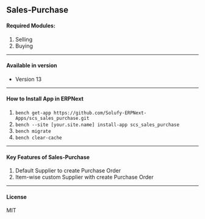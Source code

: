 ## Sales-Purchase

#### Required Modules:
1. Selling
2. Buying

___
#### Available in version
- Version 13
___
#### How to Install App in ERPNext
1. `bench get-app https://github.com/Solufy-ERPNext-Apps/scs_sales_purchase.git`
2. `bench --site [your.site.name] install-app scs_sales_purchase`
3. `bench migrate`
4. `bench clear-cache`
___

#### Key Features of Sales-Purchase
1. Default Supplier to create Purchase Order
2. Item-wise custom Supplier with create Purchase Order
___

#### License

MIT
